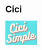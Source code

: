 # Cici

<p float="left">
  <img src="https://github.com/BurakAltunoluk/Cici/blob/main/Media.xcassets/Cici.png" width="100" >
</p>

